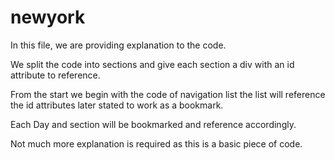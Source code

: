 # newyork

In this file, we are providing explanation to the code.

We split the code into sections and give each section a div with an id attribute to reference.

From the start we begin with the code of navigation list
the list will reference the id attributes later stated to work as a bookmark.

Each Day and section will be bookmarked and reference accordingly.

Not much more explanation is required as this is a basic piece of code.
